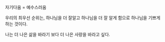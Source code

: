 자기다움 = 예수스러움

우리의 최우선 순위는, 하나님을 더 잘알고 하나님을 더 잘 알게 함으로 하나님을 기쁘게 하는 것이다.

나는 더 나은 삶을 바라기 보다 더 나은 사랑을 바라고 싶다.
